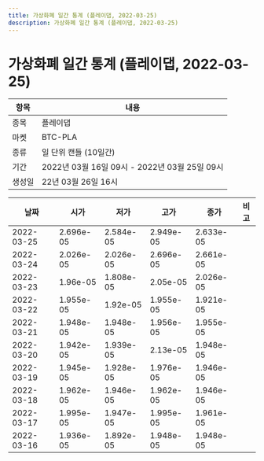 ```yaml
---
title: 가상화폐 일간 통계 (플레이댑, 2022-03-25)
description: 가상화폐 일간 통계 (플레이댑, 2022-03-25)
---
```


가상화폐 일간 통계 (플레이댑, 2022-03-25)
===

|항목|내용|
|--|--|
|종목|플레이댑|
|마켓|BTC-PLA|
|종류|일 단위 캔들 (10일간)|
|기간|2022년 03월 16일 09시 - 2022년 03월 25일 09시|
|생성일|22년 03월 26일 16시|


|날짜|시가|저가|고가|종가|비고|
|--|--|--|--|--|--|
|2022-03-25|2.696e-05|2.584e-05|2.949e-05|2.633e-05|    |
|2022-03-24|2.026e-05|2.026e-05|2.696e-05|2.661e-05|    |
|2022-03-23|1.96e-05|1.808e-05|2.05e-05|2.026e-05|    |
|2022-03-22|1.955e-05|1.92e-05|1.955e-05|1.921e-05|    |
|2022-03-21|1.948e-05|1.948e-05|1.956e-05|1.955e-05|    |
|2022-03-20|1.942e-05|1.939e-05|2.13e-05|1.948e-05|    |
|2022-03-19|1.945e-05|1.928e-05|1.976e-05|1.946e-05|    |
|2022-03-18|1.962e-05|1.946e-05|1.962e-05|1.946e-05|    |
|2022-03-17|1.995e-05|1.947e-05|1.995e-05|1.961e-05|    |
|2022-03-16|1.936e-05|1.892e-05|1.948e-05|1.948e-05|    |
